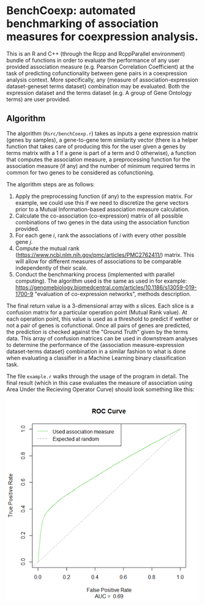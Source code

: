 # BenchCoexp: automated benchmarking of association measures for coexpression analysis.

This is an R and C++ (through the Rcpp and RcppParallel environment) bundle of functions in order to evaluate the performance of any user provided association measure (e.g. Pearson Correlation Coefficient) at the task of predicting cofunctionality between gene pairs in a coexpression analysis context. More specifically, any {measure of association-expression dataset-geneset terms dataset} combination may be evaluated. Both the expression dataset and the terms dataset (e.g. A group of Gene Ontology terms) are user provided.

## Algorithm
The algorithm (`Rsrc/benchCoexp.r`) takes as inputs a gene expression matrix (genes by samples), a gene-to-gene term similarity vector (there is a helper function that takes care of producing this for the user given a genes by terms matrix with a 1 if a gene is part of a term and 0 otherwise), a function that computes the association measure, a preprocessing function for the association measure (if any) and the number of minimum required terms in common for two genes to be considered as cofunctioning.

The algorithm steps are as follows:
1. Apply the preprocessing function (if any) to the expression matrix. For example, we could use this if we need to discretize the gene vectors prior to a Mutual Information-based association measure calculation.
2. Calculate the co-association (co-expression) matrix of all possible combinations of two genes in the data using the association function provided.
3. For each gene $i$, rank the associations of $i$ with every other possible gene $j$.
4. Compute the mutual rank (https://www.ncbi.nlm.nih.gov/pmc/articles/PMC2762411/) matrix. This will allow for different measures of associations to be comparable independently of their scale.
5. Conduct the benchmarking process (implemented with parallel computing). The algorithm used is the same as used in for example: https://genomebiology.biomedcentral.com/articles/10.1186/s13059-019-1700-9 "evaluation of co-expression networks", methods description.

The final return value is a 3-dimensional array with $s$ slices. Each slice is a confusion matrix for a particular operation point (Mutual Rank value). At each operation point, this value is used as a threshold to predict if wether or not a pair of genes is cofunctional. Once all pairs of genes are predicted, the prediction is checked against the "Ground Truth" given by the terms data. This array of confusion matrices can be used in downstream analyses to determine the performance of the {association measure-expression dataset-terms dataset} combination in a similar fashion to what is done when evaluating a classifier in a Machine Learning binary classification task.

The file `example.r` walks through the usage of the program in detail. The final result (which in this case evaluates the measure of association using Area Under the Recieving Operator Curve) should look something like this:

![](demo.png?raw=true)
